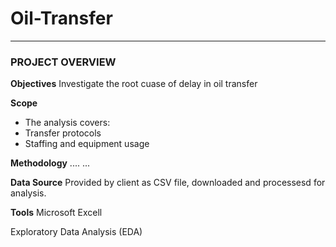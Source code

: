 # Oil-Transfer
---
### PROJECT OVERVIEW
**Objectives**
Investigate the root cuase of delay in oil transfer

**Scope**

+ The analysis covers:
+ Transfer protocols
+ Staffing and equipment usage

**Methodology**
....
...

**Data Source**
Provided by client as CSV file, downloaded and processesd for analysis.

**Tools**
Microsoft Excell

Exploratory Data Analysis  (EDA)
